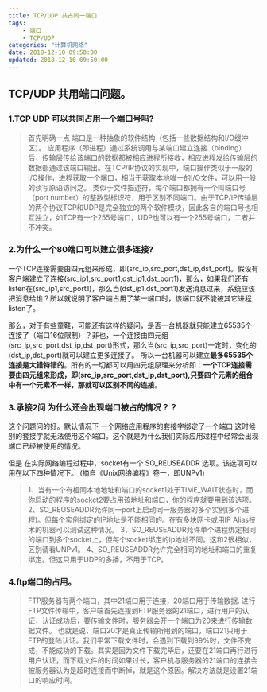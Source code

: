 ```yaml
---
title: TCP/UDP 共占同一端口
tags: 
	- 端口
	- TCP/UDP
categories: "计算机网络"
date: 2018-12-10 09:50:00
updated: 2018-12-10 09:50:00
---
```

## TCP/UDP 共用端口问题。
### 1.TCP UDP 可以共同占用一个端口号吗?
> 首先明确一点 端口是一种抽象的软件结构（包括一些数据结构和I/O缓冲区）。
应用程序（即进程）通过系统调用与某端口建立连接（binding）后，传输层传给该端口的数据都被相应进程所接收，相应进程发给传输层的数据都通过该端口输出。在TCP/IP协议的实现中，端口操作类似于一般的I/O操作，进程获取一个端口，相当于获取本地唯一的I/O文件，可以用一般的读写原语访问之。 
类似于文件描述符，每个端口都拥有一个叫端口号（port   number）的整数型标识符，用于区别不同端口。由于TCP/IP传输层的两个协议TCP和UDP是完全独立的两个软件模块，因此各自的端口号也相互独立，如TCP有一个255号端口，UDP也可以有一个255号端口，二者并不冲突。 

### 2.为什么一个80端口可以建立很多连接?

一个TCP连接需要由四元组来形成，即(src_ip,src_port,dst_ip,dst_port)。假设有客户端建立了连接(src_ip1,src_port1,dst_ip1,dst_port1)，那么，如果我们还有listen在(src_ip1,src_port1)，那么当(dst_ip1,dst_port1)发送消息过来，系统应该把消息给谁？所以就说明了客户端占用了某一端口时，该端口就不能被其它进程listen了。

那么，对于有些童鞋，可能还有这样的疑问，是否一台机器就只能建立65535个连接了（端口16位限制）？非也，一个连接由四元组(src_ip,src_port,dst_ip,dst_port)形式，那么当(src_ip,src_port)一定时，变化的(dst_ip,dst_port)就可以建立更多连接了。
所以一台机器可以建立**最多65535个连接是大错特错的**。所有的一切都可以用四元组原理来分析即：**一个TCP连接需要由四元组来形成，即(src_ip,src_port,dst_ip,dst_port),只要四个元素的组合中有一个元素不一样，那就可以区别不同的连接**。

### 3.承接2问 为什么还会出现端口被占的情况？？

这个问题问的好。默认情况下 一个网络应用程序的套接字绑定了一个端口 这时候别的套接字就无法使用这个端口。这个就是为什么我们实际应用过程中经常会出现 端口已经被使用的情况。

但是 在实际网络编程过程中，socket有一个 SO_REUSEADDR 选项。该选项可以用在以下四种情况下。 (摘自《Unix网络编程》卷一，即UNPv1)

>1、当有一个有相同本地地址和端口的socket1处于TIME_WAIT状态时，而你启动的程序的socket2要占用该地址和端口，你的程序就要用到该选项。
2、SO_REUSEADDR允许同一port上启动同一服务器的多个实例(多个进程)。但每个实例绑定的IP地址是不能相同的。在有多块网卡或用IP Alias技术的机器可以测试这种情况。
3、SO_REUSEADDR允许单个进程绑定相同的端口到多个socket上，但每个socket绑定的ip地址不同。这和2很相似，区别请看UNPv1。
4、SO_REUSEADDR允许完全相同的地址和端口的重复绑定。但这只用于UDP的多播，不用于TCP。

### 4.ftp端口的占用。
>FTP服务器有两个端口，其中21端口用于连接，20端口用于传输数据. 
进行FTP文件传输中，客户端首先连接到FTP服务器的21端口，进行用户的认证，认证成功后，要传输文件时，服务器会开一个端口为20来进行传输数据文件。 
也就是说，端口20才是真正传输所用到的端口，端口21只用于FTP的登陆认证。我们平常下载文件时，会遇到下载到99%时，文件不完成，不能成功的下载。其实是因为文件下载完毕后，还要在21端口再行进行用户认证，而下载文件的时间如果过长，客户机与服务器的21端口的连接会被服务器认为是超时连接而中断掉，就是这个原因。解决方法就是设置21端口的响应时间。




